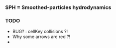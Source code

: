### SPH = Smoothed-particles hydrodynamics


### TODO
- BUG? : cellKey collisions ?!
- Why some arrows are red ?!
- 